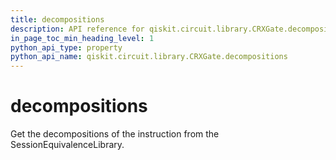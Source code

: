 ```yaml
---
title: decompositions
description: API reference for qiskit.circuit.library.CRXGate.decompositions
in_page_toc_min_heading_level: 1
python_api_type: property
python_api_name: qiskit.circuit.library.CRXGate.decompositions
---
```


# decompositions

Get the decompositions of the instruction from the SessionEquivalenceLibrary.

